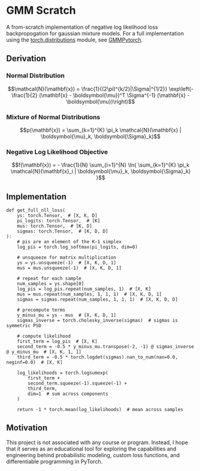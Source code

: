 # GMM Scratch #
A from-scratch implementation of negative log likelihood loss backpropogation for gaussian mixture models. For a full implementation using the [torch.distributions](https://docs.pytorch.org/docs/stable/distributions.html) module, see [GMMPytorch](https://github.com/kylesayrs/GMMPytorch/tree/master).

## Derivation ##
### Normal Distribution ###
```math
\mathcal{N}(\mathbf{x}) = \frac{1}{(2\pi)^{k/2}|\Sigma|^{1/2}} \exp\left(-\frac{1}{2} (\mathbf{x} - \boldsymbol{\mu})^T \Sigma^{-1} (\mathbf{x} - \boldsymbol{\mu})\right)
```

### Mixture of Normal Distributions ###
```math
p(\mathbf{x}) = \sum_{k=1}^{K} \pi_k \mathcal{N}(\mathbf{x} | \boldsymbol{\mu}_k, \boldsymbol{\Sigma}_k)
```

### Negative Log Likelihood Objective ###
```math
f(\mathbf{x}) = - \frac{1}{N} \sum_{i=1}^{N} \ln{ \sum_{k=1}^{K} \pi_k \mathcal{N}(\mathbf{x}_i | \boldsymbol{\mu}_k, \boldsymbol{\Sigma}_k) }
```

## Implementation ##
```python3
def get_full_nll_loss(
    ys: torch.Tensor,  # [X, K, D]
    pi_logits: torch.Tensor,  # [K]
    mus: torch.Tensor,  # [K, D]
    sigmas: torch.Tensor,  # [K, D, D]
):
    # pis are an element of the K-1 simplex
    log_pis = torch.log_softmax(pi_logits, dim=0)

    # unsqueeze for matrix multiplication
    ys = ys.unsqueeze(-1)  # [X, K, D, 1]
    mus = mus.unsqueeze(-1)  # [X, K, D, 1]

    # repeat for each sample
    num_samples = ys.shape[0]
    log_pis = log_pis.repeat(num_samples, 1)  # [X, K]
    mus = mus.repeat(num_samples, 1, 1, 1)  # [X, K, D, 1]
    sigmas = sigmas.repeat(num_samples, 1, 1, 1)  # [X, K, D, D]

    # precompute terms
    y_minus_mu = ys - mus  # [X, K, D, 1]
    sigmas_inverse = torch.cholesky_inverse(sigmas)  # sigmas is symmetric PSD

    # compute likelihood
    first_term = log_pis  # [X, K]
    second_term = -0.5 * y_minus_mu.transpose(-2, -1) @ sigmas_inverse @ y_minus_mu  # [X, K, 1, 1]
    third_term = -0.5 * torch.logdet(sigmas).nan_to_num(nan=0.0, neginf=0.0)  # [X, K]

    log_likelihoods = torch.logsumexp(
        first_term +
        second_term.squeeze(-1).squeeze(-1) +
        third_term,
        dim=1  # sum across components
    )

    return -1 * torch.mean(log_likelihoods)  # mean across samples
```

## Motivation ##
This project is not associated with any course or program. Instead, I hope that it serves as an educational tool for exploring the capabilities and engineering behind probabilistic modeling, custom loss functions, and differentiable programming in PyTorch.
